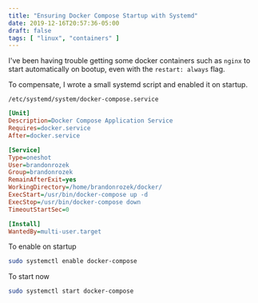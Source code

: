 ```yaml
---
title: "Ensuring Docker Compose Startup with Systemd"
date: 2019-12-16T20:57:36-05:00
draft: false 
tags: [ "linux", "containers" ]
---
```


I've been having trouble getting some docker containers such as `nginx` to start automatically on bootup, even with the `restart: always` flag.

To compensate, I wrote a small systemd script and enabled it on startup.

`/etc/systemd/system/docker-compose.service`

```ini
[Unit]
Description=Docker Compose Application Service
Requires=docker.service
After=docker.service

[Service]
Type=oneshot
User=brandonrozek
Group=brandonrozek
RemainAfterExit=yes
WorkingDirectory=/home/brandonrozek/docker/
ExecStart=/usr/bin/docker-compose up -d
ExecStop=/usr/bin/docker-compose down
TimeoutStartSec=0

[Install]
WantedBy=multi-user.target

```

To enable on startup

```bash
sudo systemctl enable docker-compose
```

To start now

```bash
sudo systemctl start docker-compose
```

